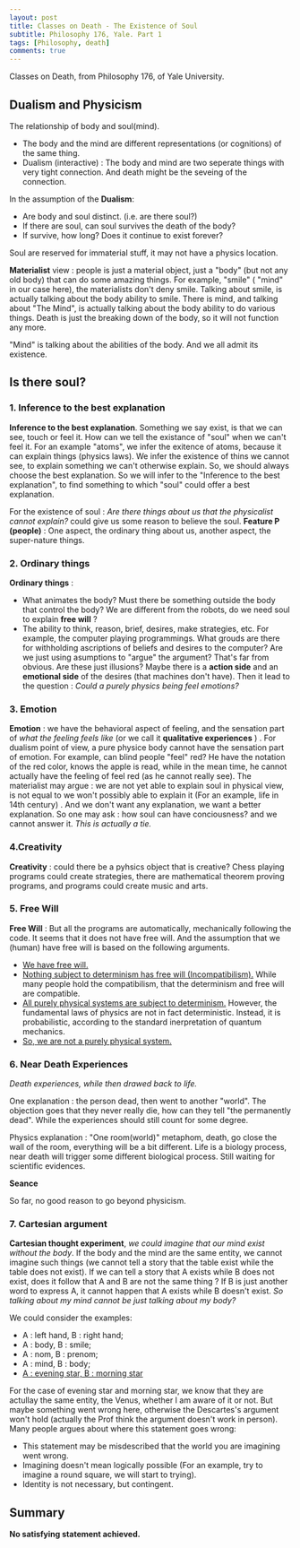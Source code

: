 ```yaml
---
layout: post
title: Classes on Death - The Existence of Soul
subtitle: Philosophy 176, Yale. Part 1
tags: [Philosophy, death]
comments: true
---
```


Classes on Death, from Philosophy 176, of Yale University.

## Dualism and Physicism

The relationship of body and soul(mind).

* The body and the mind are different representations (or cognitions) of the same thing.
* Dualism (interactive) : The body and mind are two seperate things with very tight connection. And death might be the seveing of the connection.


In the assumption of the **Dualism**:

* Are body and soul distinct. (i.e. are there soul?)
* If there are soul, can soul survives the death of the body?
* If survive, how  long? Does it continue to exist forever?

Soul are reserved for immaterial stuff, it may not have a physics location.

**Materialist** view : people is just a material object, just a "body" (but not any old body) that can do some amazing things. For example, "smile" ( "mind" in our case here), the materialists don't deny smile. Talking about smile, is actually talking about the body ability to smile. There is mind, and talking about "The Mind", is actually talking about the body ability to do various things. Death is just the breaking down of the body, so it will not function any more.

"Mind" is talking about the abilities of the body. And we all admit its existence.

## Is there soul?

### 1. Inference to the best explanation

**Inference to the best explanation**. Something we say exist, is that we can see, touch or feel it. How can we tell the existance of "soul" when we can't feel it. For an example "atoms", we infer the exitence of atoms, because it can explain things (physics laws). We infer the existence of thins we cannot see, to explain something we can't otherwise explain.
So, we should always choose the best explanation. So we will infer to the "Inference to the best explanation", to find something to which "soul" could offer a best explanation.

For the existence of soul : *Are there things about us that the physicalist cannot explain?* could give us some reason to believe the soul. **Feature P (people)** : One aspect, the ordinary thing about us, another aspect, the super-nature things.

### 2. Ordinary things

**Ordinary things**  :
* What animates the body? Must there be something outside the body that control the body? We are different from the robots, do we need soul to explain **free will** ?
* The ability to think, reason, brief, desires, make strategies, etc. For example, the computer playing programmings. What grouds are there for withholding ascriptions of beliefs and desires to the computer? Are we just using asumptions to "argue" the argument? That's far from obvious. Are these just illusions? Maybe there is a **action side** and an **emotional side** of the desires (that machines don't have). Then it lead to the question : *Could a purely physics being feel emotions?*

### 3. Emotion

**Emotion** : we have the behavioral aspect of feeling, and the sensation part of *what the feeling feels like* (or we call it **qualitative experiences** ) . For dualism point of view, a pure physice body cannot have the sensation part of emotion. For example, can blind people "feel" red? He have the notation of the red color, knows the apple is read, while in the mean time, he cannot actually have the feeling of feel red (as he cannot really see). The materialist may argue : we are not yet able to explain soul in physical view, is not equal to we won't possibly able to explain it (For an example, life in 14th century) .  And we don't want any explanation, we want a better explanation. So one may ask : how soul can have conciousness?  and we cannot answer it. *This is actually a tie.*

### 4.Creativity

**Creativity** : could there be a pyhsics object that is creative? Chess playing programs could create strategies, there are mathematical theorem proving programs, and programs could create music and arts.

### 5. Free Will

**Free Will** : But all the programs are automatically, mechanically following the code. It seems that it does not have free will. And the assumption that we (human) have free will is based on the following arguments.

* <u>We have free will.</u>
* <u>Nothing subject to determinism has free will (Incompatibilism).</u> While many people hold the compatibilism, that the determinism and free will are compatible.
* <u>All purely physical systems are subject to determinism.</u> However, the fundamental laws of physics are not in fact deterministic. Instead, it is probabilistic, according to the standard inerpretation of quantum mechanics.
* <u>So, we are not a purely physical system.</u>

### 6. Near Death Experiences

*Death experiences, while then drawed back to life.*

One explanation : the person dead, then went to another "world". The objection goes that they never really die, how can they tell "the permanently dead". While the experiences should still count for some degree.

Physics explanation : "One room(world)" metaphom, death, go close the wall of the room, everything will be a bit different. Life is a biology process, near death will trigger some different biological process. Still waiting for scientific evidences.

**Seance**

So far, no good reason to go beyond physicism.

### 7. Cartesian argument

**Cartesian thought experiment**, *we could imagine that our mind exist without the body*. If the body and the mind are the same entity, we cannot imagine such things (we cannot tell a story that the table exist while the table does not exist). If we can tell a story that A exists while B does not exist, does it follow that A and B are not the same thing ? If B is just another word to express A, it cannot happen that A exists while B doesn't exist. *So talking about my mind cannot be just talking about my body?*

We could consider the examples:

* A : left hand, B : right hand;
* A : body, B : smile;
* A : nom, B : prenom;
* A : mind, B : body;
* <u>A : evening star, B : morning star</u>

For the case of evening star and morning star, we know that they are actullay the same entity, the Venus, whether I am aware of it or not. But maybe something went wrong here, otherwise the Descartes's argument won't hold (actually the Prof think the argument doesn't work in person). Many people argues about where this statement goes wrong:

* This statement may be misdescribed that the world you are imagining went wrong.
* Imagining doesn't mean logically possible (For an example, try to imagine a round square, we will start to trying).
* Identity is not necessary, but contingent.


## Summary

**No satisfying statement achieved.**
